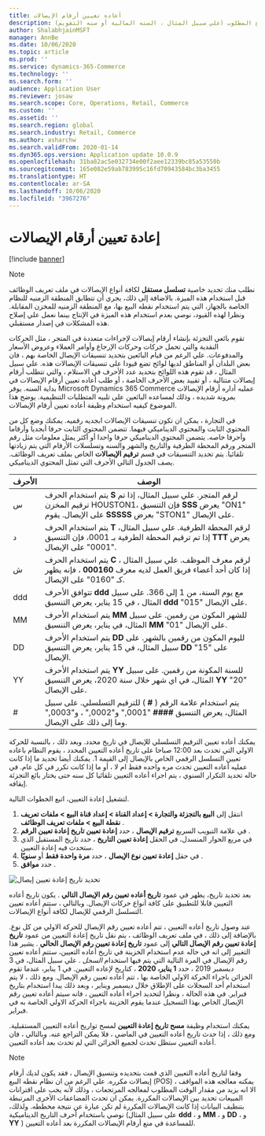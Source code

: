 ```yaml
---
title: أعاده تعيين أرقام الإيصالات
description: يوضح هذا الموضوع كيفيه أعاده تعيين أرقام الإيصالات المستخدمة للإجراءات المختلفة في التاريخ المطلوب (علي سبيل المثال ، السنه المالية أو سنه التقويم).
author: ShalabhjainMSFT
manager: AnnBe
ms.date: 10/06/2020
ms.topic: article
ms.prod: ''
ms.service: dynamics-365-Commerce
ms.technology: ''
ms.search.form: ''
audience: Application User
ms.reviewer: josaw
ms.search.scope: Core, Operations, Retail, Commerce
ms.custom: ''
ms.assetid: ''
ms.search.region: global
ms.search.industry: Retail, Commerce
ms.author: asharchw
ms.search.validFrom: 2020-01-14
ms.dyn365.ops.version: Application update 10.0.9
ms.openlocfilehash: 31ba82ac5e032734e00f2aee12339bc85a53550b
ms.sourcegitcommit: 165e082e59ab783995c16fd70943584bc3ba3455
ms.translationtype: HT
ms.contentlocale: ar-SA
ms.lasthandoff: 10/06/2020
ms.locfileid: "3967276"
---
```

# <a name="reset-receipt-numbers"></a>إعادة تعيين أرقام الإيصالات 

[!include [banner](includes/banner.md)]

> [!NOTE]
> نطلب منك تحديد خاصية **‏‫تسلسل مستقل‬** لكافة أنواع الإيصالات في ملف تعريف الوظائف قبل استخدام هذه الميزة. بالاضافة إلى ذلك، يجري أن تتطابق المنطقة الزمنيه للنظام الخاصة بالجهاز، التي يتم استخدام نقطه البيع بها، مع المنطقة الزمنيه للمخزن المقابلة. ونظرا لهذه القيود، نوصي بعدم استخدام هذه الميزة في الإنتاج بينما نعمل علي إصلاح هذه المشكلات في إصدار مستقبلي. 

تقوم بائعي التجزئة بإنشاء أرقام إيصالات لإجراءات متعددة في المتجر ، مثل الحركات النقدية والتي تحمل حركات وحركات الإرجاع وأوامر العملاء وعروض الأسعار والمدفوعات. علي الرغم من قيام البائعين بتحديد تنسيقات الإيصال الخاصة بهم ، فان بعض البلدان أو المناطق لديها لوائح تضع قيودا على تنسيقات الإيصالات هذه. علي سبيل المثال ، قد تقوم هذه اللوائح بتحديد عدد الأحرف في الاستلام ، والتي تتطلب أرقام إيصالات متتالية ، أو تقييد بعض الأحرف الخاصة ، أو طلب أعاده تعيين أرقام الإيصالات في بداية السنه. يوفر Microsoft Dynamics 365 Commerce عمليه أداره أرقام الإيصالات بمرونة شديده ، وذلك لمساعده البائعين على تلبيه المتطلبات التنظيمية. يوضح هذا الموضوع كيفيه استخدام وظيفة أعاده تعيين أرقام الإيصالات.

في التجارة ، يمكن ان تكون تنسيقات الإيصالات ابجديه رقميه. يمكنك وضع كل من المحتوي الثابت والمحتوي الديناميكي فيهما. تتضمن المحتوي الثابت حرفا أبجديا وأرقاما وأحرفا خاصه. يتضمن المحتوي الديناميكي حرفا واحدا أو أكثر يمثل معلومات مثل رقم المتجر ورقم المحطة الطرفية والتاريخ والشهر والسنه وتسلسلات الأرقام التي يتم زيادتها تلقائيا. يتم تحديد التنسيقات في قسم **ترقيم الإيصالات** الخاص بملف تعريف الوظائف. يصف الجدول التالي الأحرف التي تمثل المحتوي الديناميكي.

| الأحرف | ‏‏الوصف |
|------------|-------------|
| س          | يتم استخدام الحرف **S** لرقم المتجر. علي سبيل المثال، إذا تم ترقيم المخزن HOUSTON1، فإن التنسيق **SSS** يعرض "ON1" على الإيصال. يقوم **SSSSS** بعرض "STON1" على الإيصال. |
| د          | يتم استخدام الحرف **T** لرقم المحطة الطرفية. علي سبيل المثال، إذا تم ترقيم المحطة الطرفية بـ 0001، فإن التنسيق **TTT** يعرض "0001" على الإيصال. |
| ش          | يتم استخدام الحرف **C** لرقم معرف الموظف. علي سبيل المثال ، إذا كان أحد أعضاء فريق العمل لديه معرف **000160** ، فإنه يظهر كـ "0160" على الإيصال. |
| ddd        | تتوافق الأحرف **ddd** مع يوم السنة، من 1 إلى 366. على سبيل المثال ، في 15 يناير، يعرض التنسيق **ddd** "015" على الإيصال. |
| MM         | يتم استخدام الأحرف **MM** للشهر المكون من رقمين. على سبيل المثال، في يناير، يعرض التنسيق **MM**  "01" على الإيصال. |
| DD         | يتم استخدام الأحرف **DD** لليوم المكون من رقمين بالشهر. على سبيل المثال، في 15 يناير، يعرض التنسيق **DD** "15" على الإيصال. |
| YY         | يتم استخدام الأحرف **YY** للسنة المكونة من رقمين. على سبيل المثال، في اي شهر خلال سنة 2020، يعرض التنسيق **YY** "20" على الإيصال. |
| \#         | يتم استخدام علامة الرقم ( **\#** ) للترقيم التسلسلي. على سبيل المثال، يعرض التنسيق **####** "0001," و"0002," ، و"0003," وما إلى ذلك على الإيصال. |

يمكنك أعاده تعيين الترقيم التسلسلي للإيصال في تاريخ محدد. وبعد ذلك ، بالنسبة للحركة الاولي التي تحدث بعد 12:00 صباحا على تاريخ أعاده التعيين المحدد ، يقوم النظام باعاده تعيين التسلسل الرقمي الخاص بالإيصال إلى القيمة 1. يمكنك أيضا تحديد ما إذا كانت عمليه أعاده التعيين تحدث مره واحده فقط ام لا ، أو ما إذا كانت تكرر في كل عام. في حاله تحديد التكرار السنوي ، يتم اجراء أعاده التعيين تلقائيا كل سنه حتى يختار بائع التجزئة إيقافه. 

لتشغيل إعادة التعيين، اتبع الخطوات التالية.

1. انتقل إلى **البيع بالتجزئة والتجارة \> إعداد القناة \> إعداد قناة البيع \> ملفات تعريف نقطة البيع \> ملفات تعريف الوظائف** .
1. في علامة التبويب السريع **ترقيم الإيصال** ، حدد **إعادة تعيين تاريخ إعادة تعيين الرقم** .
1. في مربع الحوار المنسدل، في الحقل **إعادة تعيين التاريخ** ، حدد تاريخ المستقبل الذي ستحدث فيه إعادة التعيين.
1. في حقل **إعادة تعيين نوع الإيصال** ، حدد **مرة واحدة فقط** أو **سنويًا** .
1. حدد **موافق** .

![تحديد تاريخ إعادة تعيين إيصال](media/Enable_receipt_reset.png "تحديد تاريخ إعادة تعيين إيصال")

بعد تحديد تاريخ، يظهر في عمود **تاريخ أعاده تعيين رقم الإيصال التالي** . يكون تاريخ أعاده التعيين قابلا للتطبيق على كافة أنواع حركات الإيصال. وبالتالي ، ستتم أعاده تعيين التسلسل الرقمي للإيصال لكافة أنواع الإيصالات.

عند وصول تاريخ أعاده التعيين ، تتم أعاده تعيين رقم الإيصال للحركة الاولي من كل نوع. بالإضافة إلى ذلك ، في ملف تعريف الوظائف ، يتم نقل تاريخ إعادة التعيين من عمود **تاريخ إعادة تعيين رقم الإيصال التالي** إلى عمود **تاريخ إعادة تعيين رقم الإيصال الحالي** . يشير هذا التغيير إلى انه في حاله عدم استخدام الخزينة في تاريخ أعاده التعيين، ستتم أعاده تعيين رقم الإيصال في المرة التالية التي يتم فيها استخدام *السجل* . علي سبيل المثال، في 3 ديسمبر 2019 ، حدد **1 يناير، 2020** ، كتاريخ لإعاده التعيين. في 1 يناير، عندما تقوم الخزائن باجراء الحركة الاولي الخاصة بها ، تتم أعاده تعيين رقم الإيصال. ومع ذلك ، لا يتم استخدام أحد السجلات على الإطلاق خلال ديسمبر ويناير ، وبعد ذلك يبدا استخدام بتاريخ فبراير. في هذه الحالة ، ونظرا لتحديد اجراء أعاده التعيين ، فانه سيتم أعاده تعيين رقم الإيصال الخاص بهذا التسجيل عندما يقوم الخزينة باجراء الحركة الاولي الخاصة به في فبراير.

يمكنك استخدام وظيفة **مسح تاريخ إعادة التعيين** لمسح تواريخ أعاده التعيين المستقبلية. ومع ذلك ، إذا حدث تاريخ أعاده التعيين في الماضي ، فلا يمكن التراجع عنه. وبالتالي ، فان أعاده التعيين ستظل تحدث لجميع الخزائن التي لم تحدث بعد أعاده التعيين.

> [!NOTE]
> وفقا لتاريخ أعاده التعيين الذي قمت بتحديده وتنسيق الإيصال ، فقد يكون لديك أرقام إيصالات مكرره. علي الرغم من ان نظام نقطه البيع (POS) يمكنه معالجه هذه المواقف ، الا انه يزيد من مقدار الوقت المطلوب لمعالجه المرتجعات ، وذلك لأنه يجب على اقترانات المبيعات تحديد بين الإيصالات المكررة. يمكن ان تحدث المضاعفات الأخرى المرتبطة بتنظيف البيانات إذا كانت الإيصالات المكررة لم تكن عبارة عن نتيجة مخططه. ولذلك، نوصي باستخدام أحرف التاريخ الديناميكية (على سبيل المثال **ddd** ، و **MM** ، و **DD** ، و **YY** ) للمساعدة في منع أرقام الإيصالات المكررة بعد أعاده التعيين.
